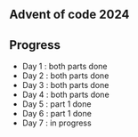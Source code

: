## Advent of code 2024

## Progress
- Day 1 : both parts done
- Day 2 : both parts done 
- Day 3 : both parts done 
- Day 4 : both parts done
- Day 5 : part 1 done 
- Day 6 : part 1 done 
- Day 7 : in progress
